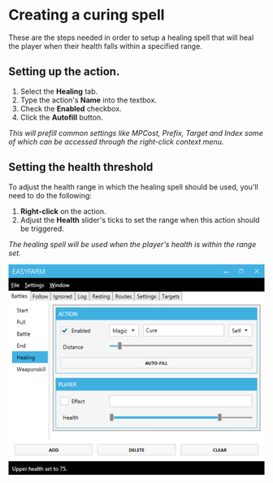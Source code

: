 # Creating a curing spell
These are the steps needed in order to setup a healing spell that will heal the player when their health falls within a specified range.

## Setting up the action.
1. Select the **Healing** tab.
2. Type the action's **Name** into the textbox.
4. Check the **Enabled** checkbox.
5. Click the **Autofill** button.

*This will prefill common settings like MPCost, Prefix, Target and Index some of which can be accessed through the right-click context menu.*

## Setting the health threshold
To adjust the health range in which the healing spell should be used, you'll need to do the following:

1. **Right-click** on the action.
2. Adjust the **Health** slider's ticks to set the range when this action should be triggered.

  *The healing spell will be used when the player's health is within the range set.*

![](images/healing.png)
